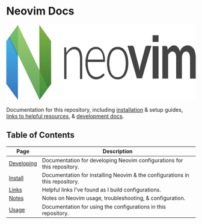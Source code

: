 # Neovim Docs <!-- omit in toc -->

<p align="center">
  <picture>
    <source media="(prefers-color-scheme: dark)" srcset="../.static/img/neovim-banner.png">
    <img src="../.static/img/neovim-banner.png" height="200">
  </picture>
</p>

Documentation for this repository, including [installation](./INSTALL.md) & setup guides, [links to helpful resources](./LINKS.md), & [development docs](./DEVELOPING.md).

## Table of Contents <!-- omit in toc -->

| Page | Description |
| ---- | ----------- |
| [Developing](./DEVELOPING.md) | Documentation for developing Neovim configurations for this repository. |
| [Install](./INSTALL.md) | Documentation for installing Neovim & the configurations in this repository. |
| [Links](./LINKS.md) | Helpful links I've found as I build configurations. |
| [Notes](./NOTES.md) | Notes on Neovim usage, troubleshooting, & configuration. |
| [Usage](./USAGE.md) | Documentation for using the configurations in this repository. |
